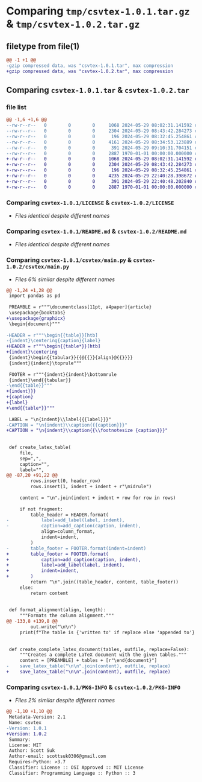 # Comparing `tmp/csvtex-1.0.1.tar.gz` & `tmp/csvtex-1.0.2.tar.gz`

## filetype from file(1)

```diff
@@ -1 +1 @@
-gzip compressed data, was "csvtex-1.0.1.tar", max compression
+gzip compressed data, was "csvtex-1.0.2.tar", max compression
```

## Comparing `csvtex-1.0.1.tar` & `csvtex-1.0.2.tar`

### file list

```diff
@@ -1,6 +1,6 @@
--rw-r--r--   0        0        0     1068 2024-05-29 08:02:31.141592 csvtex-1.0.1/LICENSE
--rw-r--r--   0        0        0     2304 2024-05-29 08:43:42.284273 csvtex-1.0.1/README.md
--rw-r--r--   0        0        0      196 2024-05-29 08:32:45.254861 csvtex-1.0.1/csvtex/__init__.py
--rw-r--r--   0        0        0     4161 2024-05-29 08:34:53.123889 csvtex-1.0.1/csvtex/main.py
--rw-r--r--   0        0        0      391 2024-05-29 09:10:31.704151 csvtex-1.0.1/pyproject.toml
--rw-r--r--   0        0        0     2887 1970-01-01 00:00:00.000000 csvtex-1.0.1/PKG-INFO
+-rw-r--r--   0        0        0     1068 2024-05-29 08:02:31.141592 csvtex-1.0.2/LICENSE
+-rw-r--r--   0        0        0     2304 2024-05-29 08:43:42.284273 csvtex-1.0.2/README.md
+-rw-r--r--   0        0        0      196 2024-05-29 08:32:45.254861 csvtex-1.0.2/csvtex/__init__.py
+-rw-r--r--   0        0        0     4235 2024-05-29 22:40:28.398672 csvtex-1.0.2/csvtex/main.py
+-rw-r--r--   0        0        0      391 2024-05-29 22:40:48.202840 csvtex-1.0.2/pyproject.toml
+-rw-r--r--   0        0        0     2887 1970-01-01 00:00:00.000000 csvtex-1.0.2/PKG-INFO
```

### Comparing `csvtex-1.0.1/LICENSE` & `csvtex-1.0.2/LICENSE`

 * *Files identical despite different names*

### Comparing `csvtex-1.0.1/README.md` & `csvtex-1.0.2/README.md`

 * *Files identical despite different names*

### Comparing `csvtex-1.0.1/csvtex/main.py` & `csvtex-1.0.2/csvtex/main.py`

 * *Files 6% similar despite different names*

```diff
@@ -1,24 +1,28 @@
 import pandas as pd
 
 PREAMBLE = r"""\documentclass[11pt, a4paper]{article}
 \usepackage{booktabs}
+\usepackage{graphicx}
 \begin{document}"""
 
-HEADER = r"""\begin{{table}}[htb]
-{indent}\centering{caption}{label}
+HEADER = r"""\begin{{table*}}[htb]
+{indent}\centering
 {indent}\begin{{tabular}}{{@{{}}{align}@{{}}}}
 {indent}{indent}\toprule"""
 
 FOOTER = r"""{indent}{indent}\bottomrule
 {indent}\end{{tabular}}
-\end{{table}}"""
+{indent}}}
+{caption}
+{label}
+\end{{table*}}"""
 
 LABEL = "\n{indent}\\label{{{label}}}"
-CAPTION = "\n{indent}\\caption{{{caption}}}"
+CAPTION = "\n{indent}\\caption{{\\footnotesize {caption}}}"
 
 
 def create_latex_table(
     file,
     sep=",",
     caption="",
     label="",
@@ -87,20 +91,22 @@
         rows.insert(0, header_row)
         rows.insert(1, indent + indent + r"\midrule")
 
     content = "\n".join(indent + indent + row for row in rows)
 
     if not fragment:
         table_header = HEADER.format(
-            label=add_label(label, indent),
-            caption=add_caption(caption, indent),
             align=column_format,
             indent=indent,
         )
-        table_footer = FOOTER.format(indent=indent)
+        table_footer = FOOTER.format(
+            caption=add_caption(caption, indent),
+            label=add_label(label, indent),
+            indent=indent,
+        )
         return "\n".join((table_header, content, table_footer))
     else:
         return content
     
 
 def format_alignment(align, length):
     """Formats the column alignment."""
@@ -133,8 +139,8 @@
         out.write("\n\n")
     print(f"The table is {'written to' if replace else 'appended to'} {outfile}")
 
 
 def create_complete_latex_document(tables, outfile, replace=False):
     """Creates a complete LaTeX document with the given tables."""
     content = [PREAMBLE] + tables + [r"\end{document}"]
-    save_latex_table("\n\n".join(content), outfile, replace)
+    save_latex_table("\n\n".join(content), outfile, replace)
```

### Comparing `csvtex-1.0.1/PKG-INFO` & `csvtex-1.0.2/PKG-INFO`

 * *Files 2% similar despite different names*

```diff
@@ -1,10 +1,10 @@
 Metadata-Version: 2.1
 Name: csvtex
-Version: 1.0.1
+Version: 1.0.2
 Summary: 
 License: MIT
 Author: Scott Suk
 Author-email: scottsuk0306@gmail.com
 Requires-Python: >3.7
 Classifier: License :: OSI Approved :: MIT License
 Classifier: Programming Language :: Python :: 3
```

